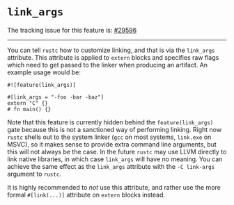 # `link_args`

The tracking issue for this feature is: [#29596]

[#29596]: https://github.com/rust-lang/rust/issues/29596

------------------------

You can tell `rustc` how to customize linking, and that is via the `link_args`
attribute. This attribute is applied to `extern` blocks and specifies raw flags
which need to get passed to the linker when producing an artifact. An example
usage would be:

```rust,no_run
#![feature(link_args)]

#[link_args = "-foo -bar -baz"]
extern "C" {}
# fn main() {}
```

Note that this feature is currently hidden behind the `feature(link_args)` gate
because this is not a sanctioned way of performing linking. Right now `rustc`
shells out to the system linker (`gcc` on most systems, `link.exe` on MSVC), so
it makes sense to provide extra command line arguments, but this will not
always be the case. In the future `rustc` may use LLVM directly to link native
libraries, in which case `link_args` will have no meaning. You can achieve the
same effect as the `link_args` attribute with the `-C link-args` argument to
`rustc`.

It is highly recommended to *not* use this attribute, and rather use the more
formal `#[link(...)]` attribute on `extern` blocks instead.
